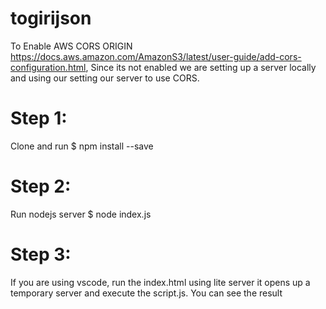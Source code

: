 # togirijson
To Enable AWS CORS ORIGIN https://docs.aws.amazon.com/AmazonS3/latest/user-guide/add-cors-configuration.html, Since its not enabled we are setting up a server locally and using our setting our server to use CORS.

# Step 1:

Clone and run $ npm install --save

# Step 2: 
Run nodejs server $ node index.js

# Step 3:
If you are using vscode, run the index.html using 
lite server it opens up a temporary server and execute the script.js. You can see the result
